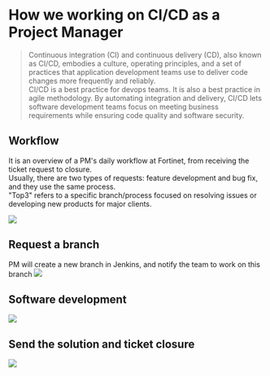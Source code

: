 # How we working on CI/CD as a Project Manager

>Continuous integration (CI) and continuous delivery (CD), also known as CI/CD, embodies a culture, operating principles, and a set of practices that application development teams use to deliver code changes more frequently and reliably. <br>
>CI/CD is a best practice for devops teams. It is also a best practice in agile methodology. By automating integration and delivery, CI/CD lets software development teams focus on meeting business requirements while ensuring code quality and software security.

## Workflow
It is an overview of a PM's daily workflow at Fortinet, from receiving the ticket request to closure. <br>
Usually, there are two types of requests: feature development and bug fix, and they use the same process. <br>
"Top3" refers to a specific branch/process focused on resolving issues or developing new products for major clients. <br>



<img src="https://user-images.githubusercontent.com/79688638/202586118-0dad4999-6c02-4ffe-8197-c2356f8b436f.png">

## Request a branch

PM will create a new branch in Jenkins, and notify the team to work on this branch 
<img src="https://user-images.githubusercontent.com/79688638/202586452-30407e27-f1a9-43fb-b5ba-17f601d682ec.png">

## Software development


<img src="https://user-images.githubusercontent.com/79688638/202586670-b2b8c472-a2ff-472b-9119-098cc0a6511f.png">

## Send the solution and ticket closure 
<img src="https://user-images.githubusercontent.com/79688638/202586908-0e463174-0bdb-40dc-a2b1-a910b5df9af9.png">
